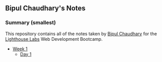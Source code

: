 ## Bipul Chaudhary's Notes 

### Summary (smallest)

This repository contains all of the notes taken by [Bipul Chaudhary](https://github.com/BipulChau) for the [Lighthouse Labs](https://www.lighthouselabs.ca/) Web Development Bootcamp.

* [Week 1](/Week_1)
  * [Day 1](/Weel_1/Day_1) 
